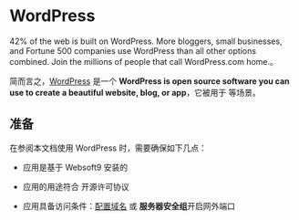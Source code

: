# WordPress

42% of the web is built on WordPress. More bloggers, small businesses, and Fortune 500 companies use WordPress than all other options combined. Join the millions of people that call WordPress.com home.。  

简而言之，[WordPress](https://wordpress.com/) 是一个 **WordPress is open source software you can use to create a beautiful website, blog, or app**，它被用于     等场景。   



## 准备

在参阅本文档使用 WordPress 时，需要确保如下几点：

- 应用是基于 Websoft9 安装的

- 应用的用途符合 [](https://some_license_url) 开源许可协议

- 应用具备访问条件：[配置域名](./guide/appsetdomain) 或 **服务器安全组**开启网外端口